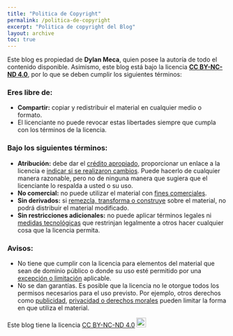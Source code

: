 ```yaml
---
title: "Politica de Copyright"
permalink: /politica-de-copyright
excerpt: "Politica de copyright del Blog"
layout: archive
toc: true
---
```


Este blog es propiedad de **Dylan Meca**, quien posee la autoría de todo el contenido disponible. Asimismo, este blog está bajo la licencia **[CC BY-NC-ND 4.0](https://creativecommons.org/licenses/by-nc-nd/4.0/?ref=chooser-v1)**, por lo que se deben cumplir los siguientes términos:

### **Eres libre de:**
- **Compartir:** copiar y redistribuir el material en cualquier medio o formato.
- El licenciante no puede revocar estas libertades siempre que cumpla con los términos de la licencia.

### **Bajo los siguientes términos:**
- **Atribución:** debe dar el [crédito apropiado](https://creativecommons.org/licenses/by-nc-nd/4.0/#ref-appropriate-credit), proporcionar un enlace a la licencia e [indicar si se realizaron cambios](https://creativecommons.org/licenses/by-nc-nd/4.0/#ref-indicate-changes). Puede hacerlo de cualquier manera razonable, pero no de ninguna manera que sugiera que el licenciante lo respalda a usted o su uso.
- **No comercial:** no puede utilizar el material con [fines comerciales](https://creativecommons.org/licenses/by-nc-nd/4.0/#ref-commercial-purposes).
- **Sin derivados:** si [remezcla, transforma o construye](https://creativecommons.org/licenses/by-nc-nd/4.0/#ref-some-kinds-of-mods) sobre el material, no podrá distribuir el material modificado.
- **Sin restricciones adicionales:** no puede aplicar términos legales ni [medidas tecnológicas](https://creativecommons.org/licenses/by-nc-nd/4.0/#ref-technological-measures) que restrinjan legalmente a otros hacer cualquier cosa que la licencia permita.

### **Avisos:**
- No tiene que cumplir con la licencia para elementos del material que sean de dominio público o donde su uso esté permitido por una [excepción o limitación](https://creativecommons.org/licenses/by-nc-nd/4.0/#ref-exception-or-limitation) aplicable.
- No se dan garantías. Es posible que la licencia no le otorgue todos los permisos necesarios para el uso previsto. Por ejemplo, otros derechos como [publicidad](https://creativecommons.org/licenses/by-nc-nd/4.0/#ref-publicity-privacy-or-moral-rights), [privacidad o derechos morales](https://creativecommons.org/licenses/by-nc-nd/4.0/#ref-publicity-privacy-or-moral-rights) pueden limitar la forma en que utiliza el material.

<p xmlns:cc="http://creativecommons.org/ns#" >Este blog tiene la licencia <a href="https://creativecommons.org/licenses/by-nc-nd/4.0/?ref= selecter-v1" target="_blank" rel="licencia noopener noreferrer" style="display:inline-block;">CC BY-NC-ND 4.0<img style="height:22px!important;margin-left:3px ;alineación vertical:texto-abajo;" src="https://mirrors.creativecommons.org/presskit/icons/cc.svg?ref=chooser-v1" alt=""><img style="altura:22px!important;margin-left:3px;vertical -align:text-bottom;" src="https://mirrors.creativecommons.org/presskit/icons/by.svg?ref=chooser-v1" alt=""><img style="altura:22px!important;margin-left:3px;vertical -align:text-bottom;" src="https://mirrors.creativecommons.org/presskit/icons/nc.svg?ref=chooser-v1" alt=""><img style="altura:22px!important;margin-left:3px;vertical -align:text-bottom;" src="https://mirrors.creativecommons.org/presskit/icons/nd.svg?ref=chooser-v1" alt=""></a></p>
